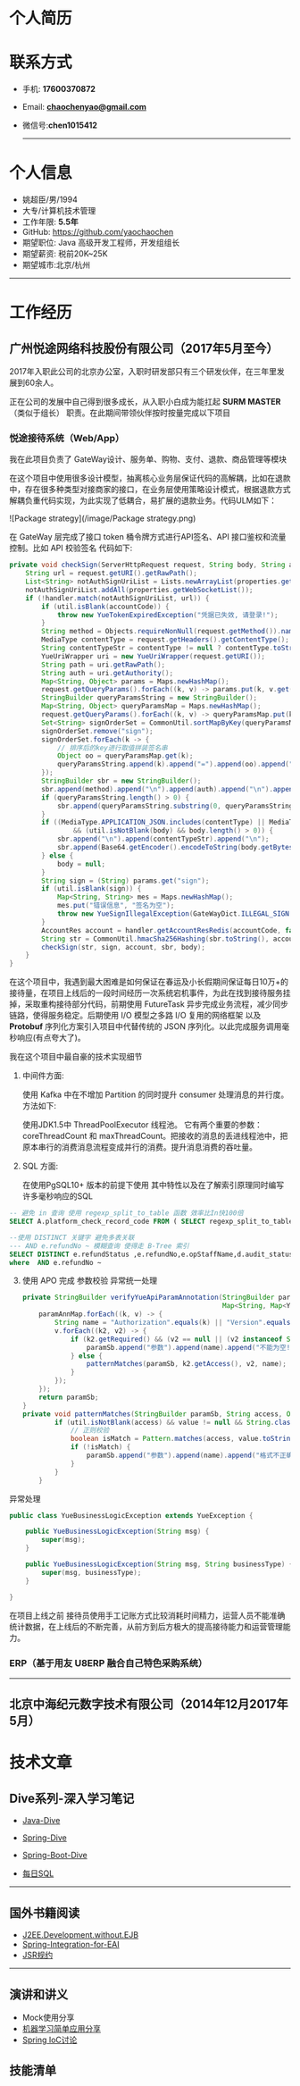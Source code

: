 #                       个人简历

# 联系方式

- 手机:  **17600370872**

- Email: **chaochenyao@gmail.com**

- 微信号:**chen1015412**

  ------



# 个人信息

- 姚超臣/男/1994
- 大专/计算机技术管理
- 工作年限: **5.5年**
- GitHub: https://github.com/yaochaochen
- 期望职位: Java 高级开发工程师，开发组组长
- 期望薪资: 税前20K~25K
- 期望城市:北京/杭州 

------

# 工作经历



## 广州悦途网络科技股份有限公司（2017年5月至今）

2017年入职此公司的北京办公室，入职时研发部只有三个研发伙伴，在三年里发展到60余人。

正在公司的发展中自己得到很多成长，从入职小白成为能扛起 **SURM MASTER**（类似于组长） 职责。在此期间带领伙伴按时按量完成以下项目



### 悦途接待系统（Web/App）

我在此项目负责了 GateWay设计、服务单、购物、支付、退款、商品管理等模块

在这个项目中使用很多设计模型，抽离核心业务层保证代码的高解耦，比如在退款中，存在很多种类型对接商家的接口，在业务层使用策略设计模式，根据退款方式解耦负重代码实现，为此实现了低耦合，易扩展的退款业务。代码ULM如下：

![Package strategy](/image/Package strategy.png)

在 GateWay 层完成了接口 token 桶令牌方式进行API签名、API 接口鉴权和流量控制。比如 API 校验签名 代码如下:

```java
private void checkSign(ServerHttpRequest request, String body, String accountCode) {
    String url = request.getURI().getRawPath();
    List<String> notAuthSignUriList = Lists.newArrayList(properties.getAuthPermitList());
    notAuthSignUriList.addAll(properties.getWebSocketList());
    if (!handler.match(notAuthSignUriList, url)) {
        if (util.isBlank(accountCode)) {
            throw new YueTokenExpiredException("凭据已失效, 请登录!");
        }
        String method = Objects.requireNonNull(request.getMethod()).name();
        MediaType contentType = request.getHeaders().getContentType();
        String contentTypeStr = contentType != null ? contentType.toString() : "";
        YueUriWrapper uri = new YueUriWrapper(request.getURI());
        String path = uri.getRawPath();
        String auth = uri.getAuthority();
        Map<String, Object> params = Maps.newHashMap();
        request.getQueryParams().forEach((k, v) -> params.put(k, v.get(0)));
        StringBuilder queryParamsString = new StringBuilder();
        Map<String, Object> queryParamsMap = Maps.newHashMap();
        request.getQueryParams().forEach((k, v) -> queryParamsMap.put(k, v.get(0)));
        Set<String> signOrderSet = CommonUtil.sortMapByKey(queryParamsMap).keySet();
        signOrderSet.remove("sign");
        signOrderSet.forEach(k -> {
            // 排序后的key进行取值拼装签名串
            Object oo = queryParamsMap.get(k);
            queryParamsString.append(k).append("=").append(oo).append("&");
        });
        StringBuilder sbr = new StringBuilder();
        sbr.append(method).append("\n").append(auth).append("\n").append(path).append("\n");
        if (queryParamsString.length() > 0) {
            sbr.append(queryParamsString.substring(0, queryParamsString.length() - 1));
        }
        if ((MediaType.APPLICATION_JSON.includes(contentType) || MediaType.APPLICATION_FORM_URLENCODED.includes(contentType))
                && (util.isNotBlank(body) && body.length() > 0)) {
            sbr.append("\n").append(contentTypeStr).append("\n");
            sbr.append(Base64.getEncoder().encodeToString(body.getBytes()));
        } else {
            body = null;
        }
        String sign = (String) params.get("sign");
        if (util.isBlank(sign)) {
            Map<String, String> mes = Maps.newHashMap();
            mes.put("错误信息", "签名为空");
            throw new YueSignIllegalException(GateWayDict.ILLEGAL_SIGN.getDesc(), mes);
        }
        AccountRes account = handler.getAccountResRedis(accountCode, false);
        String str = CommonUtil.hmacSha256Hashing(sbr.toString(), account.getPublicKey());
        checkSign(str, sign, account, sbr, body);
    }
}
```

在这个项目中，我遇到最大困难是如何保证在春运及小长假期间保证每日10万+的接待量，在项目上线后的一段时间经历一次系统宕机事件，为此在找到接待服务挂掉，采取重构接待部分代码，前期使用 FutureTask 异步完成业务流程，减少同步链路，使得服务稳定。后期使用 I/O 模型之多路 I/O 复用的网络框架 以及 **Protobuf** 序列化方案引入项目中代替传统的 JSON 序列化。以此完成服务调用毫秒响应(有点夸大了)。

我在这个项目中最自豪的技术实现细节

1. 中间件方面:

   使用 Kafka 中在不增加 Partition 的同时提升 consumer 处理消息的并行度。方法如下:

   使用JDK1.5中 ThreadPoolExecutor 线程池。 它有两个重要的参数：coreThreadCount 和 maxThreadCount。把接收的消息的丢进线程池中，把原本串行的消费消息流程变成并行的消费。提升消息消费的吞吐量。

2. SQL 方面:

   在使用PgSQL10+ 版本的前提下使用 其中特性以及在了解索引原理同时编写许多毫秒响应的SQL

   

```sql
-- 避免 in 查询 使用 regexp_split_to_table 函数 效率比In快100倍
SELECT A.platform_check_record_code FROM ( SELECT regexp_split_to_table( ?1, ',' ) AS svc_no ) AS tt JOIN svc_order A ON tt.svc_no = A.svc_no
```



```sql
--使用 DISTINCT 关键字 避免多表关联
--- AND e.refundNo ~ 模糊查询 使得走 B-Tree 索引
SELECT DISTINCT e.refundStatus ,e.refundNo,e.opStaffName,d.audit_status AS auditStatus,e.createTime,e.contactName,e.contactPhone,e.distributorCode,e.opHallCode FROM ( SELECT DISTINCT e.contact_phone AS contactPhone,e.contact_name AS contactName,A .refund_no AS refundNo,to_char(A.create_time, 'YYYY-MM-DD HH24:MI') AS createTime, A.refund_status AS refundStatus,A .op_staff_name AS opStaffName,A.distributor_code AS distributorCode,A.op_hall_code AS opHallCode FROM order_info e JOIN refund A ON e.order_no = A .order_no ) e JOIN ( SELECT b.audit_status,b.refund_no,b.op_staff_name FROM refund_log b WHERE b.create_time = ( SELECT MAX (create_time) FROM refund_log C WHERE b.refund_no = C .refund_no )) d ON e.refundNo = d.refund_no
where  AND e.refundNo ~ 
```

3. 使用 APO 完成 参数校验 异常统一处理

   ```java
   private StringBuilder verifyYueApiParamAnnotation(StringBuilder paramSb,
                                                     Map<String, Map<YueApiParamAnnotation, Object>> paramAnnMap) {
       paramAnnMap.forEach((k, v) -> {
           String name = "Authorization".equals(k) || "Version".equals(k) ? k.toLowerCase() : k;
           v.forEach((k2, v2) -> {
               if (k2.getRequired() && (v2 == null || (v2 instanceof String && (util.isBlank((String) v2) || "undefined".equals(v2))))) {
                   paramSb.append("参数").append(name).append("不能为空!");
               } else {
                   patternMatches(paramSb, k2.getAccess(), v2, name);
               }
           });
       });
       return paramSb;
   }
   private void patternMatches(StringBuilder paramSb, String access, Object value, String name) {
           if (util.isNotBlank(access) && value != null && String.class.isAssignableFrom(value.getClass())) {
               // 正则校验
               boolean isMatch = Pattern.matches(access, value.toString());
               if (!isMatch) {
                   paramSb.append("参数").append(name).append("格式不正确!");
               }
           }
       }
   ```

 异常处理

```java
public class YueBusinessLogicException extends YueException {

    public YueBusinessLogicException(String msg) {
        super(msg);
    }

    public YueBusinessLogicException(String msg, String businessType) {
        super(msg, businessType);
    }

}
```

在项目上线之前 接待员使用手工记账方式比较消耗时间精力，运营人员不能准确统计数据，在上线后的不断完善，从前方到后方极大的提高接待能力和运营管理能力。

### ERP（基于用友 U8ERP 融合自己特色采购系统）





------



## 北京中海纪元数字技术有限公司（2014年12月2017年5月）







# 技术文章

## Dive系列-深入学习笔记

- [Java-Dive](https://github.com/yaochaochen/note/blob/master/spring-dive/)

- [Spring-Dive](https://github.com/yaochaochen/note/blob/master/spring-dive/)

- [Spring-Boot-Dive](https://github.com/yaochaochen/note/blob/master/spring-boot-dive)
- [每日SQL]([https://github.com/yaochaochen/note/blob/master/sql/SQL%E6%AF%8F%E6%97%A5%E4%B8%80%E9%A2%98.md](https://github.com/yaochaochen/note/blob/master/sql/SQL每日一题.md)) 

------



## 国外书籍阅读

- [J2EE.Development.without.EJB]([https://github.com/yaochaochen/note/tree/master/%E4%B9%A6%E7%B1%8D](https://github.com/yaochaochen/note/tree/master/书籍))
- [Spring-Integration-for-EAI]([https://github.com/yaochaochen/note/blob/master/%E5%9B%BD%E5%A4%96%E9%9D%A2%E8%AF%95%E9%A2%98/Spring-Integration-for-EAI.pdf](https://github.com/yaochaochen/note/blob/master/国外面试题/Spring-Integration-for-EAI.pdf))
- [JSR规约](https://github.com/yaochaochen/jsr)

------

## 演讲和讲义

- Mock使用分享 
- [机器学习简单应用分享]([https://github.com/yaochaochen/note/blob/master/Machine/%E6%9C%BA%E5%99%A8%E5%AD%A6%E4%B9%A0%E7%AE%97%E6%B3%95%E5%9F%BA%E7%A1%80.md](https://github.com/yaochaochen/note/blob/master/Machine/机器学习算法基础.md)) 
- [Spring IoC讨论]([https://github.com/yaochaochen/note/blob/master/spring-dive/Spring%20IOC%20%E5%AE%B9%E5%99%A8%E6%A6%82%E8%BF%B0.md]) 

## 技能清单

